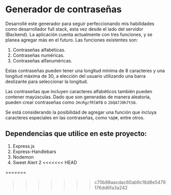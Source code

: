 # Generador de contraseñas

Desarrollé este generador para seguir perfeccionando mis habilidades como desarrollador full stack, esta vez desde el lado del servidor (Backend). La aplicación cuenta actualmente con tres funciones, y se planea agregar más en el futuro. Las funciones existentes son:

1. Contraseñas alfabéticas.
2. Contraseñas numéricas.
3. Contraseñas alfanuméricas.

Estas contraseñas pueden tener una longitud mínima de 8 caracteres y una longitud máxima de 30, a elección del usuario utilizando una barra deslizante para seleccionar la longitud.

Las contraseñas que incluyen caracteres alfabéticos también pueden contener mayúsculas. Dado que son generadas de manera aleatoria, pueden crear contraseñas como `JHcRgzfRlWfB` o `2bQA7J0h7tS6`.

Se está considerando la posibilidad de agregar una función que incluya caracteres especiales en las contraseñas, como `%$@#`, entre otros.

## Dependencias que utilice en este proyecto:
1. Express.js
2. Express-Handlebars
3. Nodemon
4. Sweet Alert 2
<<<<<<< HEAD

=======
>>>>>>> c70b88aacdac60ab9c18d8e5479176dd6fa3a242
